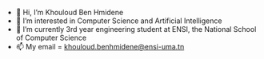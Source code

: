 - 👋 Hi, I’m Khouloud Ben Hmidene
- 👀 I’m interested in Computer Science and Artificial Intelligence
- 🌱 I’m currently 3rd year engineering student at ENSI, the National School of Computer Science
- 📫 My email = khouloud.benhmidene@ensi-uma.tn
